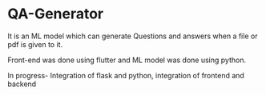 # QA-Generator
It is an ML model which can generate Questions and answers when a file or pdf is given to it.

Front-end was done using flutter and ML model was done using python.

In progress-
Integration of flask and python,
integration of frontend and backend


